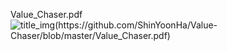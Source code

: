 Value_Chaser.pdf
![title_img(https://github.com/ShinYoonHa/Value-Chaser/blob/master/Value_Chaser.pdf)](https://github.com/user-attachments/assets/796c3c6b-4a50-4ea2-9b15-f8536a675919)

